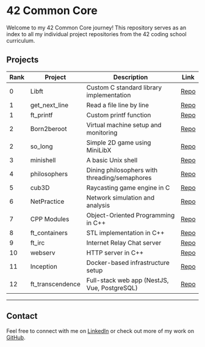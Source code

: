 # 42 Common Core

Welcome to my 42 Common Core journey! This repository serves as an index to all my individual project repositories from the 42 coding school curriculum.

## Projects

| Rank | Project                | Description                                       | Link                                      |
|------|------------------------|---------------------------------------------------|-------------------------------------------|
| 0    | Libft                  | Custom C standard library implementation         | [Repo](https://github.com/yourusername/42-Libft) |
| 1    | get_next_line          | Read a file line by line                         | [Repo](https://github.com/yourusername/42-get_next_line) |
| 1    | ft_printf              | Custom printf function                           | [Repo](https://github.com/yourusername/42-ft_printf) |
| 2    | Born2beroot            | Virtual machine setup and monitoring             | [Repo](https://github.com/yourusername/42-Born2beroot) |
| 2    | so_long                | Simple 2D game using MiniLibX                    | [Repo](https://github.com/yourusername/so_long) |
| 3    | minishell              | A basic Unix shell                               | [Repo](https://github.com/yourusername/minishell) |
| 4    | philosophers           | Dining philosophers with threading/semaphores    | [Repo](https://github.com/yourusername/philosophers) |
| 5    | cub3D                  | Raycasting game engine in C                      | [Repo](https://github.com/yourusername/cub3D) |
| 6    | NetPractice            | Network simulation and analysis                  | [Repo](https://github.com/yourusername/NetPractice) |
| 7    | CPP Modules            | Object-Oriented Programming in C++               | [Repo](https://github.com/yourusername/cpp-modules) |
| 8    | ft_containers          | STL implementation in C++                        | [Repo](https://github.com/yourusername/ft_containers) |
| 9    | ft_irc                 | Internet Relay Chat server                       | [Repo](https://github.com/yourusername/ft_irc) |
| 10   | webserv                | HTTP server in C++                               | [Repo](https://github.com/yourusername/webserv) |
| 11   | Inception              | Docker-based infrastructure setup                | [Repo](https://github.com/yourusername/Inception) |
| 12   | ft_transcendence       | Full-stack web app (NestJS, Vue, PostgreSQL)     | [Repo](https://github.com/yourusername/ft_transcendence) |

---

## Contact

Feel free to connect with me on [LinkedIn](https://www.linkedin.com/in/injoaorodrigues) or check out more of my work on [GitHub](https://github.com/ghjoaorodrigues).
